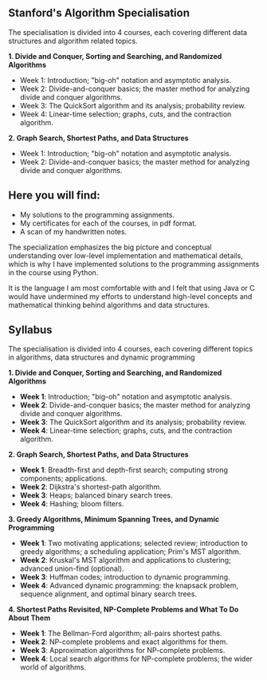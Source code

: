 ## Stanford's Algorithm Specialisation

The specialisation is divided into 4 courses, each covering different data structures and algorithm related topics.

**1. Divide and Conquer, Sorting and Searching, and Randomized Algorithms**
- Week 1: Introduction; "big-oh" notation and asymptotic analysis.
- Week 2: Divide-and-conquer basics; the master method for analyzing divide and conquer algorithms.
- Week 3: The QuickSort algorithm and its analysis; probability review.
- Week 4: Linear-time selection; graphs, cuts, and the contraction algorithm.

 **2. Graph Search, Shortest Paths, and Data Structures**
- Week 1: Introduction; "big-oh" notation and asymptotic analysis.
- Week 2: Divide-and-conquer basics; the master method for analyzing divide and conquer algorithms.
## Here you will find:
- My solutions to the programming assignments.
- My certificates for each of the courses, in pdf format.
- A scan of my handwritten notes.

The specialization emphasizes the big picture and conceptual understanding over low-level implementation and mathematical details, which is why I have implemented solutions to the programming assignments in the course using Python.

It is the language I am most comfortable with and I felt that using Java or C would have undermined my efforts to understand high-level concepts and mathematical thinking  behind algorithms and data structures.

## Syllabus

The specialisation is divided into 4 courses, each covering different topics in algorithms, data structures and dynamic programming

**1. Divide and Conquer, Sorting and Searching, and Randomized Algorithms**
- **Week 1**: Introduction; "big-oh" notation and asymptotic analysis.
- **Week 2**: Divide-and-conquer basics; the master method for analyzing divide and conquer algorithms.
- **Week 3**: The QuickSort algorithm and its analysis; probability review.
- **Week 4**: Linear-time selection; graphs, cuts, and the contraction algorithm.

 **2. Graph Search, Shortest Paths, and Data Structures**
- **Week 1**: Breadth-first and depth-first search; computing strong components; applications.
- **Week 2**: Dijkstra's shortest-path algorithm.
- **Week 3**: Heaps; balanced binary search trees.
- **Week 4**: Hashing; bloom filters.

 **3. Greedy Algorithms, Minimum Spanning Trees, and Dynamic Programming**
 - **Week 1**: Two motivating applications; selected review; introduction to greedy algorithms; a scheduling application; Prim's MST algorithm.
- **Week 2**: Kruskal's MST algorithm and applications to clustering; advanced union-find (optional).
- **Week 3**: Huffman codes; introduction to dynamic programming.
- **Week 4**: Advanced dynamic programming: the knapsack problem, sequence alignment, and optimal binary search trees.

 **4. Shortest Paths Revisited, NP-Complete Problems and What To Do About Them**
- **Week 1**: The Bellman-Ford algorithm; all-pairs shortest paths.
-  **Week 2**: NP-complete problems and exact algorithms for them.
- **Week 3**: Approximation algorithms for NP-complete problems.
- **Week 4**: Local search algorithms for NP-complete problems; the wider world of algorithms.

